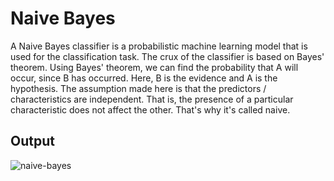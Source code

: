 # Naive Bayes

A Naive Bayes classifier is a probabilistic machine learning model that is used for the classification task. The crux of the classifier is based on Bayes' theorem. Using Bayes' theorem, we can find the probability that A will occur, since B has occurred. Here, B is the evidence and A is the hypothesis. The assumption made here is that the predictors / characteristics are independent. That is, the presence of a particular characteristic does not affect the other. That's why it's called naive.

## Output
![naive-bayes](data/naive-bayes.png)